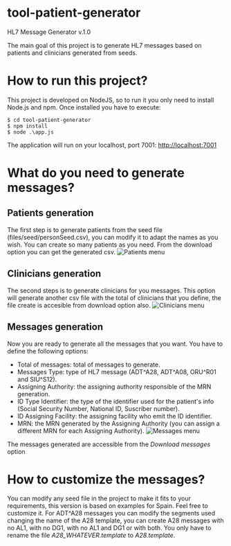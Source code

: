 # tool-patient-generator
HL7 Message Generator v.1.0

The main goal of this project is to generate HL7 messages based on patients and clinicians generated from seeds.

# How to run this project?
This project is developed on NodeJS, so to run it you only need to install Node.js and npm. Once installed you have to execute:

```console
$ cd tool-patient-generator
$ npm install
$ node .\app.js
```

The application will run on your localhost, port 7001: [http://localhost:7001](http://localhost:7001)

# What do you need to generate messages?

## Patients generation

The first step is to generate patients from the seed file (files/seed/personSeed.csv), you can modify it to adapt the names as you wish. You can create so many patients as you need. From the download option you can get the generated csv.
![Patients menu](/images/patient.png)

## Clinicians generation

The second steps is to generate clinicians for you messages. This option will generate another csv file with the total of clinicians that you define, the file create is accesible from download option also.
![Clinicians menu](/images/clinicians.png)

## Messages generation

Now you are ready to generate all the messages that you want. You have to define the following options:
* Total of messages: total of messages to generate.
* Messages Type: type of HL7 message (ADT^A28, ADT^A08, ORU^R01 and SIU^S12).
* Assigning Authority: the assigning authority responsible of the MRN generation.
* ID Type Identifier: the type of the identifier used for the patient's info (Social Security Number, National ID, Suscriber number).
* ID Assigning Facility: the assigning facility who emit the ID identifier.
* MRN: the MRN generated by the Assigning Authority (you can assign a different MRN for each Assigning Authority).
![Messages menu](/images/messages.png)

The messages generated are accessible from the *Download messages* option

# How to customize the messages?

You can modify any seed file in the project to make it fits to your requirements, this version is based on examples for Spain. Feel free to customize it.
For ADT^A28 messages you can modify the segments used changing the name of the A28 template, you can create A28 messages with no AL1, with no DG1, with no AL1 and DG1 or with both. You only have to rename the file *A28_WHATEVER.template* to *A28.template*.

